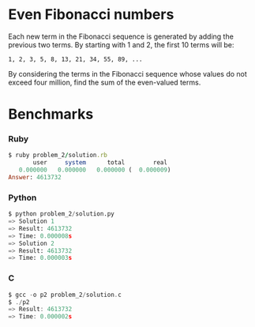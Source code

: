 Even Fibonacci numbers
======================

Each new term in the Fibonacci sequence is generated by adding the previous two terms. By starting with 1 and 2, the first 10 terms will be:

`1, 2, 3, 5, 8, 13, 21, 34, 55, 89, ...`

By considering the terms in the Fibonacci sequence whose values do not exceed four million, find the sum of the even-valued terms.

# Benchmarks

### Ruby
```ruby
$ ruby problem_2/solution.rb
       user     system      total        real
   0.000000   0.000000   0.000000 (  0.000009)
Answer: 4613732
```

### Python
```python
$ python problem_2/solution.py
=> Solution 1
=> Result: 4613732
=> Time: 0.000008s
=> Solution 2
=> Result: 4613732
=> Time: 0.000003s
```

### C
```c
$ gcc -o p2 problem_2/solution.c
$ ./p2
=> Result: 4613732
=> Time: 0.000002s
```
